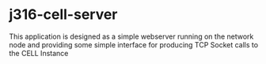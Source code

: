 # j316-cell-server

This application is designed as a simple webserver running on the network node and providing some simple interface for producing TCP Socket calls to the CELL Instance
